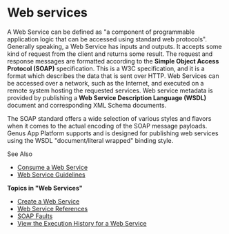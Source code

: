 # Web services

A Web Service can be defined as "a component of programmable application logic that can be accessed using standard web protocols". Generally speaking, a Web Service has inputs and outputs. It accepts some kind of request from the client and returns some result. The request and response messages are formatted according to the **Simple Object Access Protocol (SOAP)** specification. This is a W3C specification, and it is a format which describes the data that is sent over HTTP. Web Services can be accessed over a network, such as the Internet, and executed on a remote system hosting the requested services. Web service metadata is provided by publishing a **Web Service Description Language (WSDL)** document and corresponding XML Schema documents.

The SOAP standard offers a wide selection of various styles and flavors when it comes to the actual encoding of the SOAP message payloads. Genus App Platform supports and is designed for publishing web services using the WSDL "document/literal wrapped" binding style.  

See Also

*   [Consume a Web Service](../../logic/action-orchestration/actions/effects/consume-a-web-service.md)
*   [Web Service Guidelines](../../../guidelines-and-best-practices/web-service-guidelines.md)

**Topics in "Web Services"**
* [Create a Web Service](create-a-web-service.md)
* [Web Service References](web-service-references.md)
* [SOAP Faults](soap-faults.md)
* [View the Execution History for a Web Service](view-the-execution-history-for-a-web-service.md)